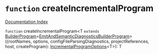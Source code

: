# `function` createIncrementalProgram

[Documentation Index](../README.md)

`function` createIncrementalProgram\<T `extends` [BuilderProgram](../interface.BuilderProgram/README.md)=[EmitAndSemanticDiagnosticsBuilderProgram](../interface.EmitAndSemanticDiagnosticsBuilderProgram/README.md)>(\{rootNames, options, configFileParsingDiagnostics, projectReferences, host, createProgram}: [IncrementalProgramOptions](../interface.IncrementalProgramOptions/README.md)\<T>): T

